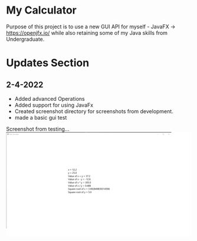 # My Calculator

  Purpose of this project is to use a new GUI API for myself - JavaFX -> https://openjfx.io/ while also retaining some of my Java skills from Undergraduate.


# Updates Section

## 2-4-2022
- Added advanced Operations
- Added support for using JavaFx
- Created screenshot directory for screenshots from development.
- made a basic gui test

Screenshot from testing...
![JavaFX Testing](screenshots/gui-test_2-4-2022.png)
